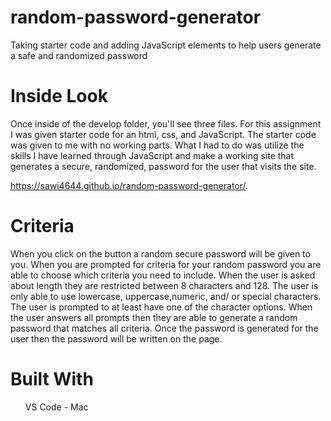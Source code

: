 # random-password-generator
Taking starter code and adding JavaScript elements to help users generate a safe and randomized password

# Inside Look
Once inside of the develop folder, you'll see three files. For this assignment I was given starter code for an html, css, and JavaScript. 
The starter code was given to me with no working parts. What I had to do was utilize the skills I have learned through JavaScript and make a working site that generates a secure, randomized, password for the user that visits the site. 

 https://sawi4644.github.io/random-password-generator/.


# Criteria
When you click on the button a random secure password will be given to you. When you are prompted for criteria for your random password you are able to choose which criteria you need to include. 
When the user is asked about length they are restricted between 8 characters and 128.
The user is only able to use lowercase, uppercase,numeric, and/ or special characters. The user is prompted to at least have one of the character options.
When the user answers all prompts then they are able to generate a random password that matches all criteria. 
Once the password is generated for the user then the password will be written on the page.

# Built With
<ul>VS Code - Mac </ul>
